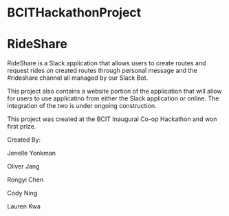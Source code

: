 # BCITHackathonProject
# RideShare

RideShare is a Slack application that allows users to create routes and request rides on created routes through personal message and the #rideshare channel all managed by our Slack Bot. 

This project also contains a website portion of the application that will allow for users to use applicatino from either the Slack application or online. The integration of the two is under ongoing construction.

This project was created at the BCIT Inaugural Co-op Hackathon and won first prize.

Created By:

Jenelle Yonkman

Oliver Jang

Rongyi Chen

Cody Ning

Lauren Kwa

